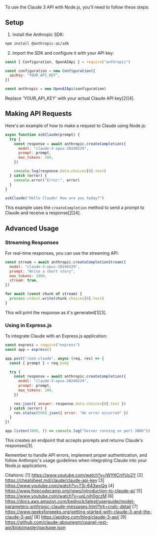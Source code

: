 To use the Claude 3 API with Node.js, you'll need to follow these steps:

## Setup

1. Install the Anthropic SDK:

```bash
npm install @anthropic-ai/sdk
```

2. Import the SDK and configure it with your API key:

```javascript
const { Configuration, OpenAIApi } = require("anthropic")

const configuration = new Configuration({
  apiKey: "YOUR_API_KEY",
})

const anthropic = new OpenAIApi(configuration)
```

Replace 'YOUR_API_KEY' with your actual Claude API key[2][4].

## Making API Requests

Here's an example of how to make a request to Claude using Node.js:

```javascript
async function askClaude(prompt) {
  try {
    const response = await anthropic.createCompletion({
      model: "claude-3-opus-20240229",
      prompt: prompt,
      max_tokens: 100,
    })

    console.log(response.data.choices[0].text)
  } catch (error) {
    console.error("Error:", error)
  }
}

askClaude("Hello Claude! How are you today?")
```

This example uses the `createCompletion` method to send a prompt to Claude and receive a response[2][4].

## Advanced Usage

### Streaming Responses

For real-time responses, you can use the streaming API:

```javascript
const stream = await anthropic.createCompletionStream({
  model: "claude-3-opus-20240229",
  prompt: "Write a short story",
  max_tokens: 1000,
  stream: true,
})

for await (const chunk of stream) {
  process.stdout.write(chunk.choices[0].text)
}
```

This will print the response as it's generated[1][3].

### Using in Express.js

To integrate Claude with an Express.js application:

```javascript
const express = require("express")
const app = express()

app.post("/ask-claude", async (req, res) => {
  const { prompt } = req.body

  try {
    const response = await anthropic.createCompletion({
      model: "claude-3-opus-20240229",
      prompt: prompt,
      max_tokens: 100,
    })

    res.json({ answer: response.data.choices[0].text })
  } catch (error) {
    res.status(500).json({ error: "An error occurred" })
  }
})

app.listen(3000, () => console.log("Server running on port 3000"))
```

This creates an endpoint that accepts prompts and returns Claude's responses[3].

Remember to handle API errors, implement proper authentication, and follow Anthropic's usage guidelines when integrating Claude into your Node.js applications.

Citations:
[1] https://www.youtube.com/watch?v=IWYKCnYUo2Y
[2] https://cheatsheet.md/claude/claude-api-key
[3] https://www.youtube.com/watch?v=TSi-643wvQg
[4] https://www.freecodecamp.org/news/introduction-to-claude-ai/
[5] https://www.youtube.com/watch?v=uqLnih0gczM
[6] https://docs.aws.amazon.com/bedrock/latest/userguide/model-parameters-anthropic-claude-messages.html?trk=cndc-detail
[7] https://www.geeksforgeeks.org/getting-started-with-claude-3-and-the-claude-3-api/
[8] https://apidog.com/blog/claude-3-api/
[9] https://github.com/claude-abounegm/cpanel-rest-api/blob/master/package.json
